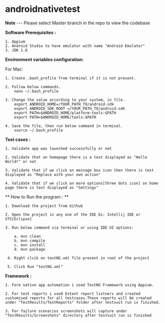 # androidnativetest

**Note** --- Please select Master branch in the repo to view the codebase

**Software Prerequisites :**

    1. Appium
    2. Android Studio to have emulator with name "Android Emulator"
    3. JDK 1.8

**Environment variables configuration:**

For Mac:

    1. Create .bash_profile from terminal if it is not present.
    
    2. Follow below commands.
        nano ~/.bash_profile
        
    3. Change the value according to your system, in file.
        export ANDROID_HOME=/YOUR_PATH_TO/android-sdk
        export ANDROID_SDK_ROOT =/YOUR_PATH_TO/android-sdk
        export PATH=$ANDROID_HOME/platform-tools:$PATH
        export PATH=$ANDROID_HOME/tools:$PATH
        
    4. Save the file, then run below command in terminal.
        source ~/.bash_profile

**Test cases :**

    1. Validate app was launched successfully or not
    
    2. Validate that on homepage there is a text displayed as "Hello World!" or not
    
    3. Validate that if we click on message box icon then there is text displayed as "Replace with your own action"
    
    4. Validate that if we click on more options[three dots icon] on home page there is text displayed as "Settings"
    
**  How to Run the program : **

    1. Download the project from Github
    
    2. Open the project in any one of the IDE Ex: Intellij IDE or STS[Eclipse]
    
    3. Run below command via terminal or using IDE UI options: 
    
        a. mvn clean
        b. mvn compile
        c. mvn install
        d. mvn package
        
     4. Right clcik on testNG.xml file present in root of the project
     
     5. Click Run "testNG.xml"
 

**Framework :**

    1. Fore native app automation i used TestNG Framework using Appium.
    
    2. For test reports i used Extent report listners and created customised reports for all testcases.These reports will be created under "TestResults/TestReports" folder after testsuit run is finished.
    
    3. For failure scenarios screenshots will capture under "TestResults/Screenshots" directory after testsuit run is finished
